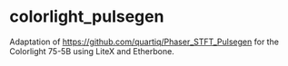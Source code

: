 # colorlight_pulsegen
Adaptation of https://github.com/quartiq/Phaser_STFT_Pulsegen for the Colorlight 75-5B using LiteX and Etherbone.
